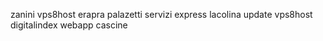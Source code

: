zanini
vps8host
erapra
palazetti
servizi express
lacolina update vps8host
digitalindex
webapp
cascine
